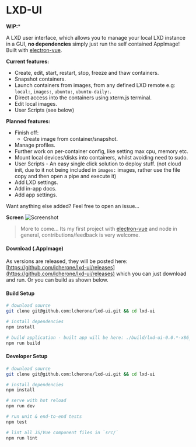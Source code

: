 
# LXD-UI

**WIP:***

A LXD user interface, which allows you to manage your local LXD instance in a GUI, **no dependencies** simply just run the self contained AppImage! Built with [electron-vue](https://github.com/SimulatedGREG/electron-vue).

**Current features:**

 - Create, edit, start, restart, stop, freeze and thaw containers.
 - Snapshot containers.
 - Launch containers from images, from any defined LXD remote e.g: `local:`, `images:`, `ubuntu:`, `ubuntu-daily:`.
 - Direct access into the containers using xterm.js terminal.
 - Edit local images.
 - User Scripts (see below)

**Planned features:**

 - Finish off:
   - Create image from container/snapshot.
 - Manage profiles.
 - Further work on per-container config, like setting max cpu, memory etc.
 - Mount local devices/disks into containers, whilst avoiding need to sudo.
 - User Scripts - An easy single click solution to deploy stuff. (not cloud init, due to it not being included in `images:` images, rather use the file copy and then open a pipe and execute it)
 - Add LXD settings.
 - Add in-app docs.
 - Add app settings.

Want anything else added? Feel free to open an issue...


**Screen**
![Screenshot](https://i.imgur.com/zQDknja.gif)

> More to come... Its my first project with [electron-vue](https://github.com/SimulatedGREG/electron-vue) and node in general, contributions/feedback is very welcome.

#### Download (.AppImage)

As versions are released, they will be posted here: [https://github.com/lcherone/lxd-ui/releases](https://github.com/lcherone/lxd-ui/releases) 
which you can just download and run. Or you can build as shown below.

#### Build Setup

``` bash
# download source
git clone git@github.com:lcherone/lxd-ui.git && cd lxd-ui

# install dependencies
npm install

# build application - built app will be here: ./build/lxd-ui-0.0.*-x86_64.AppImage
npm run build

```

#### Developer Setup

``` bash
# download source
git clone git@github.com:lcherone/lxd-ui.git && cd lxd-ui

# install dependencies
npm install

# serve with hot reload
npm run dev

# run unit & end-to-end tests
npm test

# lint all JS/Vue component files in `src/`
npm run lint

